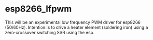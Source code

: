 # esp8266_lfpwm
This will be an experimental low frequency PWM driver for esp8266 (50/60Hz). 
Intention is to drive a heater element (soldering iron) using a zero-crossover switching SSR using the esp.

